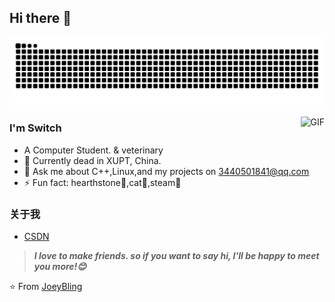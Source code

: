 ## Hi there 👋

![](https://github.com/justice049/justice049/blob/output/github-contribution-grid-snake-dark.svg)

<img align="right" alt="GIF" src="https://raw.githubusercontent.com/JoeyBling/JoeyBling/master/pic/pusheencode.gif" />

### I'm Switch

- A Computer Student. & veterinary
- 🌱 Currently dead in XUPT, China.
- 💬 Ask me about C++,Linux,and my projects on [3440501841@qq.com](mailto:3440501841@qq.com)
- ⚡ Fun fact: hearthstone🍇,cat🍍,steam🥑

### 关于我
- [CSDN](https://i.csdn.net/#/user-center/profile?spm=1000.2115.3001.5111)

> ***I love to make friends. so if you want to say hi, I'll be happy to meet you more!😊***

⭐️ From [JoeyBling](https://github.com/JoeyBling)
